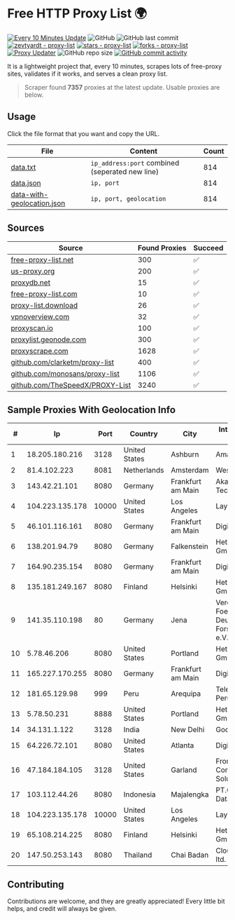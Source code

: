 
# Free HTTP Proxy List 🌍

[![Every 10 Minutes Update](https://github.com/mertguvencli/http-proxy-list/actions/workflows/main.yml/badge.svg?branch=main)](https://github.com/mertguvencli/http-proxy-list/actions/workflows/main.yml)
![GitHub](https://img.shields.io/github/license/mertguvencli/http-proxy-list)
![GitHub last commit](https://img.shields.io/github/last-commit/mertguvencli/http-proxy-list)
[![zevtyardt - proxy-list](https://img.shields.io/static/v1?label=zevtyardt&message=proxy-list&color=blue&logo=github)](https://github.com/zevtyardt/proxy-list "Go to GitHub repo")
[![stars - proxy-list](https://img.shields.io/github/stars/zevtyardt/proxy-list?style=social)](https://github.com/zevtyardt/proxy-list)
[![forks - proxy-list](https://img.shields.io/github/forks/zevtyardt/proxy-list?style=social)](https://github.com/zevtyardt/proxy-list)
[![Proxy Updater](https://github.com/zevtyardt/proxy-list/workflows/Proxy%20Updater/badge.svg)](https://github.com/zevtyardt/proxy-list/actions?query=workflow:"Proxy+Updater")
![GitHub repo size](https://img.shields.io/github/repo-size/zevtyardt/proxy-list)
[![GitHub commit activity](https://img.shields.io/github/commit-activity/m/zevtyardt/proxy-list?logo=commits)](https://github.com/zevtyardt/proxy-list/commits/main)

It is a lightweight project that, every 10 minutes, scrapes lots of free-proxy sites, validates if it works, and serves a clean proxy list.

> Scraper found **7357** proxies at the latest update. Usable proxies are below.

## Usage

Click the file format that you want and copy the URL.

|File|Content|Count|
|----|-------|-----|
|[data.txt](https://raw.githubusercontent.com/mertguvencli/http-proxy-list/main/proxy-list/data.txt)|`ip_address:port` combined (seperated new line)|814|
|[data.json](https://raw.githubusercontent.com/mertguvencli/http-proxy-list/main/proxy-list/data.json)|`ip, port`|814|
|[data-with-geolocation.json](https://raw.githubusercontent.com/mertguvencli/http-proxy-list/main/proxy-list/data-with-geolocation.json)|`ip, port, geolocation`|814|

## Sources

|Source|Found Proxies|Succeed|
|------|-------------|-------|
|[free-proxy-list.net](https://free-proxy-list.net)|300|✅|
|[us-proxy.org](https://www.us-proxy.org)|200|✅|
|[proxydb.net](http://proxydb.net)|15|✅|
|[free-proxy-list.com](https://free-proxy-list.com/?page=&port=&type%5B%5D=http&type%5B%5D=https&up_time=0&search=Search)|10|✅|
|[proxy-list.download](https://www.proxy-list.download/HTTP)|26|✅|
|[vpnoverview.com](https://vpnoverview.com/privacy/anonymous-browsing/free-proxy-servers)|32|✅|
|[proxyscan.io](https://www.proxyscan.io)|100|✅|
|[proxylist.geonode.com](https://proxylist.geonode.com/api/proxy-list?limit=300&page=1&sort_by=lastChecked&sort_type=desc&protocols=http,https)|300|✅|
|[proxyscrape.com](https://api.proxyscrape.com/v2/?request=displayproxies&protocol=http&timeout=10000&country=all&ssl=all&anonymity=all)|1628|✅|
|[github.com/clarketm/proxy-list](https://raw.githubusercontent.com/clarketm/proxy-list/master/proxy-list-raw.txt)|400|✅|
|[github.com/monosans/proxy-list](https://raw.githubusercontent.com/monosans/proxy-list/main/proxies/http.txt)|1106|✅|
|[github.com/TheSpeedX/PROXY-List](https://raw.githubusercontent.com/TheSpeedX/PROXY-List/master/http.txt)|3240|✅|


## Sample Proxies With Geolocation Info

|#|Ip|Port|Country|City|Internet Service Provider|
|-|--|----|-------|----|-------------------------|
|1|18.205.180.216|3128|United States|Ashburn|Amazon.com, Inc.|
|2|81.4.102.223|8081|Netherlands|Amsterdam|WeservIT|
|3|143.42.21.101|8080|Germany|Frankfurt am Main|Akamai Technologies, Inc.|
|4|104.223.135.178|10000|United States|Los Angeles|LayerHost|
|5|46.101.116.161|8080|Germany|Frankfurt am Main|DigitalOcean, LLC|
|6|138.201.94.79|8080|Germany|Falkenstein|Hetzner Online GmbH|
|7|164.90.235.154|8080|Germany|Frankfurt am Main|DigitalOcean, LLC|
|8|135.181.249.167|8080|Finland|Helsinki|Hetzner Online GmbH|
|9|141.35.110.198|80|Germany|Jena|Verein zur Foerderung eines Deutschen Forschungsnetzes e.V.|
|10|5.78.46.206|8080|United States|Portland|Hetzner Online GmbH|
|11|165.227.170.255|8080|Germany|Frankfurt am Main|DigitalOcean, LLC|
|12|181.65.129.98|999|Peru|Arequipa|Telefonica del Peru S.A.A.|
|13|5.78.50.231|8888|United States|Portland|Hetzner Online GmbH|
|14|34.131.1.122|3128|India|New Delhi|Google LLC|
|15|64.226.72.101|8080|United States|Atlanta|DigitalOcean|
|16|47.184.184.105|3128|United States|Garland|Frontier Communications Solutions|
|17|103.112.44.26|8080|Indonesia|Majalengka|PT.Globalnet Multi Data|
|18|104.223.135.178|10000|United States|Los Angeles|LayerHost|
|19|65.108.214.225|8080|Finland|Helsinki|Hetzner Online GmbH|
|20|147.50.253.143|8080|Thailand|Chai Badan|Cloudforest Co., ltd.|



## Contributing

Contributions are welcome, and they are greatly appreciated! Every
little bit helps, and credit will always be given.

